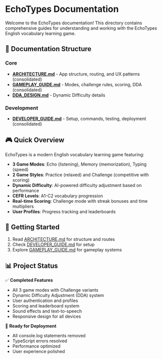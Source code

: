 # EchoTypes Documentation

Welcome to the EchoTypes documentation! This directory contains comprehensive guides for understanding and working with the EchoTypes English vocabulary learning game.

## 📁 Documentation Structure

### Core
- **[ARCHITECTURE.md](./ARCHITECTURE.md)** - App structure, routing, and UX patterns (consolidated)
- **[GAMEPLAY_GUIDE.md](./GAMEPLAY_GUIDE.md)** - Modes, challenge rules, scoring, DDA (consolidated)
- **[DDA_DESIGN.md](./DDA_DESIGN.md)** - Dynamic Difficulty details

### Development
- **[DEVELOPER_GUIDE.md](./DEVELOPER_GUIDE.md)** - Setup, commands, testing, deployment (consolidated)

## 🎮 Quick Overview

EchoTypes is a modern English vocabulary learning game featuring:

- **3 Game Modes**: Echo (listening), Memory (memorization), Typing (speed)
- **2 Game Styles**: Practice (relaxed) and Challenge (competitive with scoring)
- **Dynamic Difficulty**: AI-powered difficulty adjustment based on performance
- **CEFR Levels**: A1-C2 vocabulary progression
- **Real-time Scoring**: Challenge mode with streak bonuses and time multipliers
- **User Profiles**: Progress tracking and leaderboards

## 🚀 Getting Started

1. Read [ARCHITECTURE.md](./ARCHITECTURE.md) for structure and routes
2. Check [DEVELOPER_GUIDE.md](./DEVELOPER_GUIDE.md) for setup
3. Explore [GAMEPLAY_GUIDE.md](./GAMEPLAY_GUIDE.md) for gameplay systems

## 📊 Project Status

✅ **Completed Features**
- All 3 game modes with Challenge variants
- Dynamic Difficulty Adjustment (DDA) system
- User authentication and profiles
- Scoring and leaderboard system
- Sound effects and text-to-speech
- Responsive design for all devices

🎯 **Ready for Deployment**
- All console.log statements removed
- TypeScript errors resolved
- Performance optimized
- User experience polished
